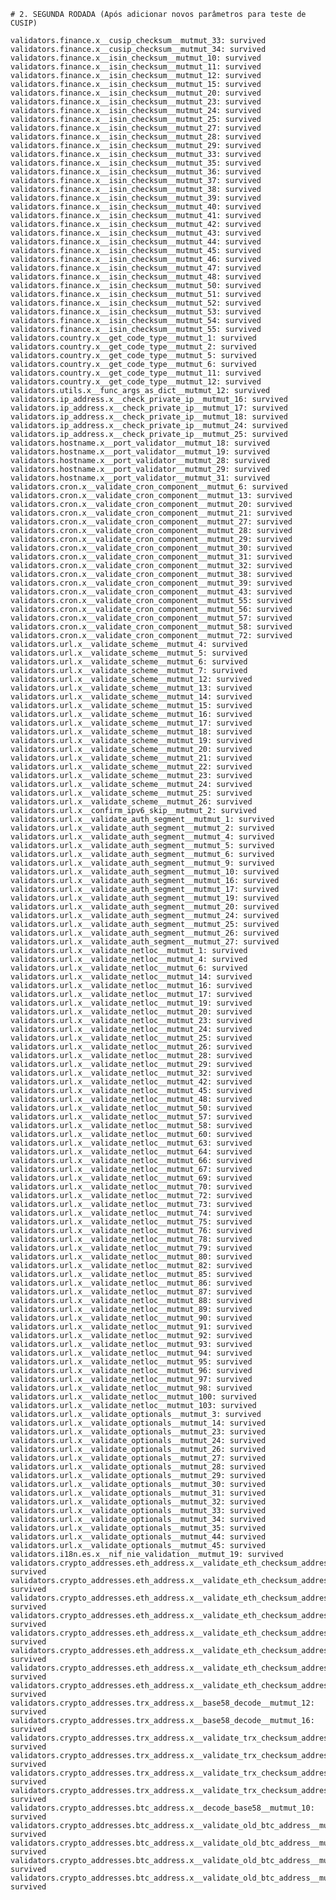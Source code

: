     # 2. SEGUNDA RODADA (Após adicionar novos parâmetros para teste de CUSIP)

    validators.finance.x__cusip_checksum__mutmut_33: survived
    validators.finance.x__cusip_checksum__mutmut_34: survived
    validators.finance.x__isin_checksum__mutmut_10: survived
    validators.finance.x__isin_checksum__mutmut_11: survived
    validators.finance.x__isin_checksum__mutmut_12: survived
    validators.finance.x__isin_checksum__mutmut_15: survived
    validators.finance.x__isin_checksum__mutmut_20: survived
    validators.finance.x__isin_checksum__mutmut_23: survived
    validators.finance.x__isin_checksum__mutmut_24: survived
    validators.finance.x__isin_checksum__mutmut_25: survived
    validators.finance.x__isin_checksum__mutmut_27: survived
    validators.finance.x__isin_checksum__mutmut_28: survived
    validators.finance.x__isin_checksum__mutmut_29: survived
    validators.finance.x__isin_checksum__mutmut_33: survived
    validators.finance.x__isin_checksum__mutmut_35: survived
    validators.finance.x__isin_checksum__mutmut_36: survived
    validators.finance.x__isin_checksum__mutmut_37: survived
    validators.finance.x__isin_checksum__mutmut_38: survived
    validators.finance.x__isin_checksum__mutmut_39: survived
    validators.finance.x__isin_checksum__mutmut_40: survived
    validators.finance.x__isin_checksum__mutmut_41: survived
    validators.finance.x__isin_checksum__mutmut_42: survived
    validators.finance.x__isin_checksum__mutmut_43: survived
    validators.finance.x__isin_checksum__mutmut_44: survived
    validators.finance.x__isin_checksum__mutmut_45: survived
    validators.finance.x__isin_checksum__mutmut_46: survived
    validators.finance.x__isin_checksum__mutmut_47: survived
    validators.finance.x__isin_checksum__mutmut_48: survived
    validators.finance.x__isin_checksum__mutmut_50: survived
    validators.finance.x__isin_checksum__mutmut_51: survived
    validators.finance.x__isin_checksum__mutmut_52: survived
    validators.finance.x__isin_checksum__mutmut_53: survived
    validators.finance.x__isin_checksum__mutmut_54: survived
    validators.finance.x__isin_checksum__mutmut_55: survived
    validators.country.x__get_code_type__mutmut_1: survived
    validators.country.x__get_code_type__mutmut_2: survived
    validators.country.x__get_code_type__mutmut_5: survived
    validators.country.x__get_code_type__mutmut_6: survived
    validators.country.x__get_code_type__mutmut_11: survived
    validators.country.x__get_code_type__mutmut_12: survived
    validators.utils.x__func_args_as_dict__mutmut_12: survived
    validators.ip_address.x__check_private_ip__mutmut_16: survived
    validators.ip_address.x__check_private_ip__mutmut_17: survived
    validators.ip_address.x__check_private_ip__mutmut_18: survived
    validators.ip_address.x__check_private_ip__mutmut_24: survived
    validators.ip_address.x__check_private_ip__mutmut_25: survived
    validators.hostname.x__port_validator__mutmut_18: survived
    validators.hostname.x__port_validator__mutmut_19: survived
    validators.hostname.x__port_validator__mutmut_28: survived
    validators.hostname.x__port_validator__mutmut_29: survived
    validators.hostname.x__port_validator__mutmut_31: survived
    validators.cron.x__validate_cron_component__mutmut_6: survived
    validators.cron.x__validate_cron_component__mutmut_13: survived
    validators.cron.x__validate_cron_component__mutmut_20: survived
    validators.cron.x__validate_cron_component__mutmut_21: survived
    validators.cron.x__validate_cron_component__mutmut_27: survived
    validators.cron.x__validate_cron_component__mutmut_28: survived
    validators.cron.x__validate_cron_component__mutmut_29: survived
    validators.cron.x__validate_cron_component__mutmut_30: survived
    validators.cron.x__validate_cron_component__mutmut_31: survived
    validators.cron.x__validate_cron_component__mutmut_32: survived
    validators.cron.x__validate_cron_component__mutmut_38: survived
    validators.cron.x__validate_cron_component__mutmut_39: survived
    validators.cron.x__validate_cron_component__mutmut_43: survived
    validators.cron.x__validate_cron_component__mutmut_55: survived
    validators.cron.x__validate_cron_component__mutmut_56: survived
    validators.cron.x__validate_cron_component__mutmut_57: survived
    validators.cron.x__validate_cron_component__mutmut_58: survived
    validators.cron.x__validate_cron_component__mutmut_72: survived
    validators.url.x__validate_scheme__mutmut_4: survived
    validators.url.x__validate_scheme__mutmut_5: survived
    validators.url.x__validate_scheme__mutmut_6: survived
    validators.url.x__validate_scheme__mutmut_7: survived
    validators.url.x__validate_scheme__mutmut_12: survived
    validators.url.x__validate_scheme__mutmut_13: survived
    validators.url.x__validate_scheme__mutmut_14: survived
    validators.url.x__validate_scheme__mutmut_15: survived
    validators.url.x__validate_scheme__mutmut_16: survived
    validators.url.x__validate_scheme__mutmut_17: survived
    validators.url.x__validate_scheme__mutmut_18: survived
    validators.url.x__validate_scheme__mutmut_19: survived
    validators.url.x__validate_scheme__mutmut_20: survived
    validators.url.x__validate_scheme__mutmut_21: survived
    validators.url.x__validate_scheme__mutmut_22: survived
    validators.url.x__validate_scheme__mutmut_23: survived
    validators.url.x__validate_scheme__mutmut_24: survived
    validators.url.x__validate_scheme__mutmut_25: survived
    validators.url.x__validate_scheme__mutmut_26: survived
    validators.url.x__confirm_ipv6_skip__mutmut_2: survived
    validators.url.x__validate_auth_segment__mutmut_1: survived
    validators.url.x__validate_auth_segment__mutmut_2: survived
    validators.url.x__validate_auth_segment__mutmut_4: survived
    validators.url.x__validate_auth_segment__mutmut_5: survived
    validators.url.x__validate_auth_segment__mutmut_6: survived
    validators.url.x__validate_auth_segment__mutmut_9: survived
    validators.url.x__validate_auth_segment__mutmut_10: survived
    validators.url.x__validate_auth_segment__mutmut_16: survived
    validators.url.x__validate_auth_segment__mutmut_17: survived
    validators.url.x__validate_auth_segment__mutmut_19: survived
    validators.url.x__validate_auth_segment__mutmut_20: survived
    validators.url.x__validate_auth_segment__mutmut_24: survived
    validators.url.x__validate_auth_segment__mutmut_25: survived
    validators.url.x__validate_auth_segment__mutmut_26: survived
    validators.url.x__validate_auth_segment__mutmut_27: survived
    validators.url.x__validate_netloc__mutmut_1: survived
    validators.url.x__validate_netloc__mutmut_4: survived
    validators.url.x__validate_netloc__mutmut_6: survived
    validators.url.x__validate_netloc__mutmut_14: survived
    validators.url.x__validate_netloc__mutmut_16: survived
    validators.url.x__validate_netloc__mutmut_17: survived
    validators.url.x__validate_netloc__mutmut_19: survived
    validators.url.x__validate_netloc__mutmut_20: survived
    validators.url.x__validate_netloc__mutmut_23: survived
    validators.url.x__validate_netloc__mutmut_24: survived
    validators.url.x__validate_netloc__mutmut_25: survived
    validators.url.x__validate_netloc__mutmut_26: survived
    validators.url.x__validate_netloc__mutmut_28: survived
    validators.url.x__validate_netloc__mutmut_29: survived
    validators.url.x__validate_netloc__mutmut_32: survived
    validators.url.x__validate_netloc__mutmut_42: survived
    validators.url.x__validate_netloc__mutmut_45: survived
    validators.url.x__validate_netloc__mutmut_48: survived
    validators.url.x__validate_netloc__mutmut_50: survived
    validators.url.x__validate_netloc__mutmut_57: survived
    validators.url.x__validate_netloc__mutmut_58: survived
    validators.url.x__validate_netloc__mutmut_60: survived
    validators.url.x__validate_netloc__mutmut_63: survived
    validators.url.x__validate_netloc__mutmut_64: survived
    validators.url.x__validate_netloc__mutmut_66: survived
    validators.url.x__validate_netloc__mutmut_67: survived
    validators.url.x__validate_netloc__mutmut_69: survived
    validators.url.x__validate_netloc__mutmut_70: survived
    validators.url.x__validate_netloc__mutmut_72: survived
    validators.url.x__validate_netloc__mutmut_73: survived
    validators.url.x__validate_netloc__mutmut_74: survived
    validators.url.x__validate_netloc__mutmut_75: survived
    validators.url.x__validate_netloc__mutmut_76: survived
    validators.url.x__validate_netloc__mutmut_78: survived
    validators.url.x__validate_netloc__mutmut_79: survived
    validators.url.x__validate_netloc__mutmut_80: survived
    validators.url.x__validate_netloc__mutmut_82: survived
    validators.url.x__validate_netloc__mutmut_85: survived
    validators.url.x__validate_netloc__mutmut_86: survived
    validators.url.x__validate_netloc__mutmut_87: survived
    validators.url.x__validate_netloc__mutmut_88: survived
    validators.url.x__validate_netloc__mutmut_89: survived
    validators.url.x__validate_netloc__mutmut_90: survived
    validators.url.x__validate_netloc__mutmut_91: survived
    validators.url.x__validate_netloc__mutmut_92: survived
    validators.url.x__validate_netloc__mutmut_93: survived
    validators.url.x__validate_netloc__mutmut_94: survived
    validators.url.x__validate_netloc__mutmut_95: survived
    validators.url.x__validate_netloc__mutmut_96: survived
    validators.url.x__validate_netloc__mutmut_97: survived
    validators.url.x__validate_netloc__mutmut_98: survived
    validators.url.x__validate_netloc__mutmut_100: survived
    validators.url.x__validate_netloc__mutmut_103: survived
    validators.url.x__validate_optionals__mutmut_3: survived
    validators.url.x__validate_optionals__mutmut_14: survived
    validators.url.x__validate_optionals__mutmut_23: survived
    validators.url.x__validate_optionals__mutmut_24: survived
    validators.url.x__validate_optionals__mutmut_26: survived
    validators.url.x__validate_optionals__mutmut_27: survived
    validators.url.x__validate_optionals__mutmut_28: survived
    validators.url.x__validate_optionals__mutmut_29: survived
    validators.url.x__validate_optionals__mutmut_30: survived
    validators.url.x__validate_optionals__mutmut_31: survived
    validators.url.x__validate_optionals__mutmut_32: survived
    validators.url.x__validate_optionals__mutmut_33: survived
    validators.url.x__validate_optionals__mutmut_34: survived
    validators.url.x__validate_optionals__mutmut_35: survived
    validators.url.x__validate_optionals__mutmut_44: survived
    validators.url.x__validate_optionals__mutmut_45: survived
    validators.i18n.es.x__nif_nie_validation__mutmut_19: survived
    validators.crypto_addresses.eth_address.x__validate_eth_checksum_address__mutmut_14: survived
    validators.crypto_addresses.eth_address.x__validate_eth_checksum_address__mutmut_20: survived
    validators.crypto_addresses.eth_address.x__validate_eth_checksum_address__mutmut_22: survived
    validators.crypto_addresses.eth_address.x__validate_eth_checksum_address__mutmut_30: survived
    validators.crypto_addresses.eth_address.x__validate_eth_checksum_address__mutmut_32: survived
    validators.crypto_addresses.eth_address.x__validate_eth_checksum_address__mutmut_38: survived
    validators.crypto_addresses.eth_address.x__validate_eth_checksum_address__mutmut_40: survived
    validators.crypto_addresses.eth_address.x__validate_eth_checksum_address__mutmut_41: survived
    validators.crypto_addresses.trx_address.x__base58_decode__mutmut_12: survived
    validators.crypto_addresses.trx_address.x__base58_decode__mutmut_16: survived
    validators.crypto_addresses.trx_address.x__validate_trx_checksum_address__mutmut_3: survived
    validators.crypto_addresses.trx_address.x__validate_trx_checksum_address__mutmut_6: survived
    validators.crypto_addresses.trx_address.x__validate_trx_checksum_address__mutmut_7: survived
    validators.crypto_addresses.trx_address.x__validate_trx_checksum_address__mutmut_13: survived
    validators.crypto_addresses.btc_address.x__decode_base58__mutmut_10: survived
    validators.crypto_addresses.btc_address.x__validate_old_btc_address__mutmut_4: survived
    validators.crypto_addresses.btc_address.x__validate_old_btc_address__mutmut_6: survived
    validators.crypto_addresses.btc_address.x__validate_old_btc_address__mutmut_7: survived
    validators.crypto_addresses.btc_address.x__validate_old_btc_address__mutmut_13: survived
